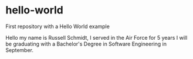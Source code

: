 # hello-world
First repository with a Hello World example

Hello my name is Russell Schmidt, I served in the Air Force for 5 years
I will be graduating with a Bachelor's Degree in Software Engineering in September.
